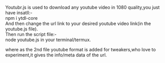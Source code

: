 Youtubr.js is used to download any youtube video in 1080 quality,you just have insatll:-    
npm i ytdl-core  
And then change the url link to your desired youtube video link(in the youtube.js file).  
Then run the script file:-  
node youtube.js   in your terminal/termux.  

where as the 2nd file youtube format is added for tweakers,who love to experiment,it gives the info/meta data of the url.  
